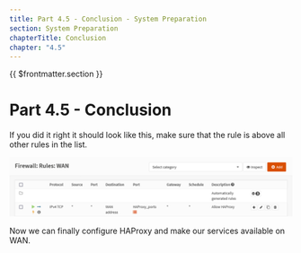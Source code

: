 ```yaml
---
title: Part 4.5 - Conclusion - System Preparation
section: System Preparation
chapterTitle: Conclusion
chapter: "4.5"
---
```


{{ $frontmatter.section }}
# Part 4.5 - Conclusion

If you did it right it should look like this, make sure that the rule is above all other rules in the list.

![P003-004-ACME-Automations](assets/P004-005-Firewall-Rules-WAN.png)

Now we can finally configure HAProxy and make our services available on WAN.